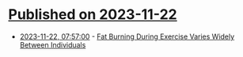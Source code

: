 # [Published on 2023-11-22](index.md)

* [2023-11-22, 07:57:00](https://soylentnews.org/article.pl?sid=23/11/21/0258233&from=rss) - [Fat Burning During Exercise Varies Widely Between Individuals](https://soylentnews.org/article.pl?sid=23/11/21/0258233&from=rss)
